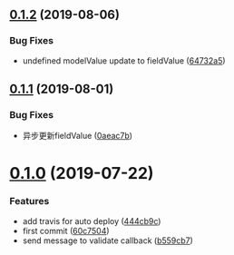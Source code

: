 ## [0.1.2](https://github.com/eJayYoung/vux-form/compare/v0.1.1...v0.1.2) (2019-08-06)


### Bug Fixes

* undefined modelValue update to fieldValue ([64732a5](https://github.com/eJayYoung/vux-form/commit/64732a5))



## [0.1.1](https://github.com/eJayYoung/vux-form/compare/v0.1.0...v0.1.1) (2019-08-01)


### Bug Fixes

* 异步更新fieldValue ([0aeac7b](https://github.com/eJayYoung/vux-form/commit/0aeac7b))



# [0.1.0](https://github.com/eJayYoung/vux-form/compare/60c7504...v0.1.0) (2019-07-22)


### Features

* add travis for auto deploy ([444cb9c](https://github.com/eJayYoung/vux-form/commit/444cb9c))
* first commit ([60c7504](https://github.com/eJayYoung/vux-form/commit/60c7504))
* send message to validate callback ([b559cb7](https://github.com/eJayYoung/vux-form/commit/b559cb7))



